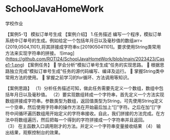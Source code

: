 # SchoolJavaHomeWork
学校作业

【案例5-1】 模拟订单号生成
【案例介绍】
1.任务描述
编写一个程序，模拟订单系统中订单号的生成。例如给定一个包括年月日以及毫秒值的数组arr={2019,0504,1101},将其拼接成字符串s:[201905041101]。要求使用String类常用方法来实现字符串的拼接。
![imag] (https://github.com/ROTl24/SchoolJavaHomeWork/blob/main/2023423/Case1-1.png)
【案例任务】
	学会分析“模拟订单号生成”任务的实现思路。
	根据思路独立完成“模拟订单号生成”任务的源代码编写、编译及运行。
	掌握String类中常用方法的使用。
	掌握之前学习的for循环、方法调用等知识。

【案例思路】
（1）分析任务描述可知，做此任务需要先定义一个数组，数组中包括年月日以及毫秒值。
（2）要实现数组转成一个字符串，首先定义一个方法实现数组拼接成字符串。参数类型为数组，返回值类型为String，可先使用String定义一个空串，然后使用字符串的操作方法在开始最后加上“[]”字符。之后在加“[]”字符中间循环遍历数组用开始定义的字符串接收。自此，我们拼接的方法完成。在方法中将数组遍历，然后把每一个得到的字符拼接成一个字符串并且返回。    
（3） 在主函数入口调用刚才的方法。并定义一个字符串变量接收结果
（4） 输出结果，观察控制台的效果。
